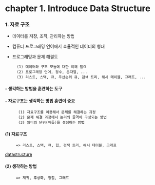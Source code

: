 # chapter 1. Introduce Data Structure

### 1. 자료 구조
 - 데이터를 저장, 조직, 관리하는 방법   

 - 컴퓨터 프로그래밍 언어에서 효율적인 데이터의 형태   

 - 프로그래밍과 문제 해결도  
      
         (1) 데이터와 구조 모듈에 대한 이해 필요     
         (2) 프로그래밍 언어, 정수, 문자열, ...     
         (3) 리스트, 스택, 큐, 우선순위 큐, 검색 트리, 해시 테이블, 그래프, ...     
         
#### - 생각하는 방법을 훈련하는 도구
#### - 자료구조는 생각하는 방법 훈련이 중요
       
          (1) 자료구조를 이용해서 문제를 해결하는 과정
          (2) 문제 해결 과정에서 논리의 골격이 구성되는 방법
          (3) 의미의 단위(매듭)를 설정하는 방법
#### (1) 자료구조
         => 리스트, 스택, 큐, 힙, 검색 트리, 해시 테이블, 그래프
[datastructure](https://github.com/BangYunseo/TIL/blob/main/CS/Data%20Structure/%20Image/ch0/datastructure.PNG)         
#### (2) 생각하는 방법
         => 재귀, 추상화, 정렬, 그래프
